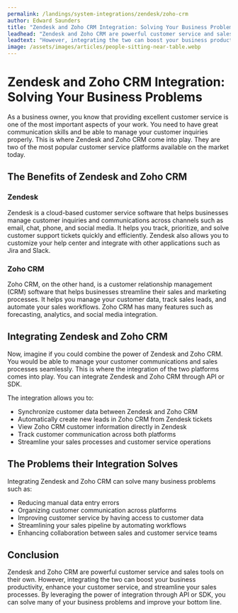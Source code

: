 ```yaml
---
permalink: /landings/system-integrations/zendesk/zoho-crm
author: Edward Saunders
title: "Zendesk and Zoho CRM Integration: Solving Your Business Problems"
leadhead: "Zendesk and Zoho CRM are powerful customer service and sales tools on their own"
leadtext: "However, integrating the two can boost your business productivity, enhance your customer service, and streamline your sales processes. By leveraging the power of integration through API or SDK, you can solve many of your business problems and improve your bottom line."
image: /assets/images/articles/people-sitting-near-table.webp
---
```

<div class="arttext">
  <h1>Zendesk and Zoho CRM Integration: Solving Your Business Problems</h1>

  <p>As a business owner, you know that providing excellent customer service is one of the most important aspects of your work. You need to have great communication skills and be able to manage your customer inquiries properly. This is where Zendesk and Zoho CRM come into play. They are two of the most popular customer service platforms available on the market today.</p>

  <h2>The Benefits of Zendesk and Zoho CRM</h2>

  <h3>Zendesk</h3>

  <p>Zendesk is a cloud-based customer service software that helps businesses manage customer inquiries and communications across channels such as email, chat, phone, and social media. It helps you track, prioritize, and solve customer support tickets quickly and efficiently. Zendesk also allows you to customize your help center and integrate with other applications such as Jira and Slack.</p>

  <h3>Zoho CRM</h3>

  <p>Zoho CRM, on the other hand, is a customer relationship management (CRM) software that helps businesses streamline their sales and marketing processes. It helps you manage your customer data, track sales leads, and automate your sales workflows. Zoho CRM has many features such as forecasting, analytics, and social media integration.</p>

  <h2>Integrating Zendesk and Zoho CRM</h2>

  <p>Now, imagine if you could combine the power of Zendesk and Zoho CRM. You would be able to manage your customer communications and sales processes seamlessly. This is where the integration of the two platforms comes into play. You can integrate Zendesk and Zoho CRM through API or SDK.</p>

  <p>The integration allows you to:</p>

  <ul>
    <li>Synchronize customer data between Zendesk and Zoho CRM</li>
    <li>Automatically create new leads in Zoho CRM from Zendesk tickets</li>
    <li>View Zoho CRM customer information directly in Zendesk</li>
    <li>Track customer communication across both platforms</li>
    <li>Streamline your sales processes and customer service operations</li>
  </ul>

  <h2>The Problems their Integration Solves</h2>

  <p>Integrating Zendesk and Zoho CRM can solve many business problems such as:</p>

  <ul>
    <li>Reducing manual data entry errors</li>
    <li>Organizing customer communication across platforms</li>
    <li>Improving customer service by having access to customer data</li>
    <li>Streamlining your sales pipeline by automating workflows</li>
    <li>Enhancing collaboration between sales and customer service teams</li>
  </ul>

  <h2>Conclusion</h2>

  <p>Zendesk and Zoho CRM are powerful customer service and sales tools on their own. However, integrating the two can boost your business productivity, enhance your customer service, and streamline your sales processes. By leveraging the power of integration through API or SDK, you can solve many of your business problems and improve your bottom line.</p>

</div>